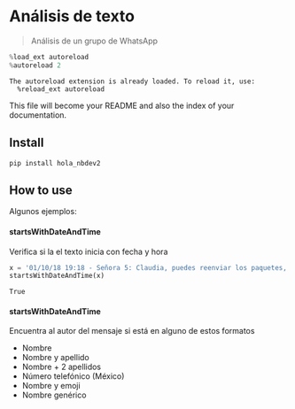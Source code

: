 # Análisis de texto 
> Análisis de un grupo de WhatsApp


```python
%load_ext autoreload
%autoreload 2
```

    The autoreload extension is already loaded. To reload it, use:
      %reload_ext autoreload


This file will become your README and also the index of your documentation.

## Install

`pip install hola_nbdev2`

## How to use

Algunos ejemplos:

#### startsWithDateAndTime
Verifica si la el texto inicia con fecha y hora

```python
x = '01/10/18 19:18 - Señora 5: Claudia, puedes reenviar los paquetes, por favor? 🙏🏼 Aún no estaba en el grupo'
startsWithDateAndTime(x)
```




    True



#### startsWithDateAndTime
Encuentra al autor del mensaje si está en alguno de estos formatos
- Nombre
- Nombre y apellido
- Nombre + 2 apellidos
- Número telefónico (México)
- Nombre y emoji
- Nombre genérico
